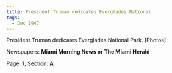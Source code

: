 ```yaml
---  
title: President Truman dedicates Everglades National  
tags:  
  - Dec 1947  
---  
```

  
President Truman dedicates Everglades National Park. [Photos]  
  
Newspapers: **Miami Morning News or The Miami Herald**  
  
Page: **1**, Section: **A** 
